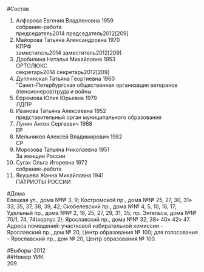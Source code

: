 #Состав  
1. Алферова Евгения Владленовна 1959  
    собрание-работа  
    председатель2014 председатель2012[209]  
2. Майорова Татьяна Александровна 1970  
    КПРФ  
    заместитель2014 заместитель2012[209]  
3. Дробилина Наталья Михайловна 1953  
    ОРТОЛЮКС  
    секретарь2014 секретарь2012[209]  
4. Дуплинская Татьяна Георгиевна 1960  
    "Санкт-Петербургская общественная организация ветеранов (пенсионеров)труда и войны  
5. Ефремова Юлия Юрьевна 1979  
    ЛДПР  
6. Иванова Татьяна Алексеевна 1952  
    представительный орган муниципального образования  
7. Лунин Антон Сергеевич 1988  
    ЕР  
8. Мельников Алексей Владимирович 1982  
    СР  
9. Морозова Татьяна Николаевна 1951  
    За женщин России  
10. Сугак Ольга Игоревна 1972  
    собрание-работа  
11. Якушева Жанна Михайловна 1941  
    ПАТРИОТЫ РОССИИ  

#Дома  
Елецкая ул., дома №№ 3, 9; Костромской пр., дома №№ 25, 27, 30, 31» 33, 35, 37, 38, 39, 42; Скобелевский пр., дома №№ 4, 5, 10, 16, 17; Удельный пр., дома №№ 2, 16, 25, 27, 29, 31, 35; пр. Энгельса, дома №№ 70/1, 74, 74(корпус 2); Ярославский пр., дома №№ 32, 38» 40» 42» 47. Адреса помещений: участковой избирательной комиссии - Ярославский пр., дом № 20, Центр образования № 100; для голосования - Ярославский пр., дом № 20, Центр образования № 100.  
  
#Выборы-2012  
##Номер УИК  
209  

